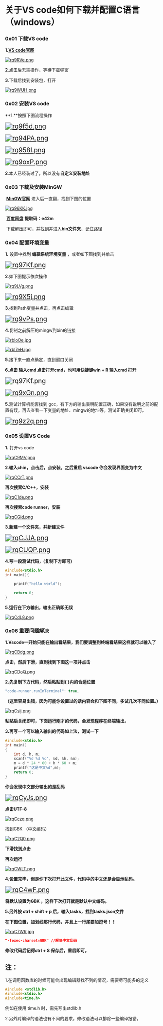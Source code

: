 # **关于VS code如何下载并配置C语言**（windows）

### 0x01  下载VS code

**1.**[**VS code官网**](https://code.visualstudio.com/) 

[![rq9RVe.png](https://s3.ax1x.com/2020/12/29/rq9RVe.png)](https://imgchr.com/i/rq9RVe)

**2**.点击后无需操作，等待下载弹窗

**3**.下载后找到安装包，打开

[![rq9WUH.png](https://s3.ax1x.com/2020/12/29/rq9WUH.png)](https://imgchr.com/i/rq9WUH)

### 0x02  安装VS code

**1.**按照下图流程操作

[<img src="https://s3.ax1x.com/2020/12/29/rq9f5d.png" alt="rq9f5d.png" style="zoom:150%;" />](https://imgchr.com/i/rq9f5d)

[<img src="https://s3.ax1x.com/2020/12/29/rq94PA.png" alt="rq94PA.png" style="zoom: 150%;" />](https://imgchr.com/i/rq94PA)

[<img src="https://s3.ax1x.com/2020/12/29/rq958I.png" alt="rq958I.png" style="zoom:150%;" />](https://imgchr.com/i/rq958I)

[<img src="https://s3.ax1x.com/2020/12/29/rq9oxP.png" alt="rq9oxP.png" style="zoom:150%;" />](https://imgchr.com/i/rq9oxP)

**2**.本人已经装过了，所以没有**自定义安装地址**

### 0x03  下载及安装MinGW

​    [**MinGW官网**]([**https://sourceforge.net/projects/mingw-w64/files/mingw-w64/mingw-w64-release/**](https://sourceforge.net/projects/mingw-w64/files/mingw-w64/mingw-w64-release/))    进入后一直翻，找到下图的位置

[![rq96KK.jpg](https://s3.ax1x.com/2020/12/29/rq96KK.jpg)](https://imgchr.com/i/rq96KK)

​    [**百度网盘**]([**https://pan.baidu.com/s/1g3BEDOh65r58OhwM7eMgeQ**](https://pan.baidu.com/s/1g3BEDOh65r58OhwM7eMgeQ))    **提取码：e42m**

​    下载解压即可，并找到并进入**bin文件夹**，记住路径

### 0x04  配置环境变量

**1.** 设置中找到 **编辑系统环境变量** ，或者如下图找到并单击

[<img src="https://s3.ax1x.com/2020/12/29/rq97Kf.png" alt="rq97Kf.png" style="zoom:150%;" />](https://imgchr.com/i/rq97Kf)

**2**.如下图提示依次操作

[![rq9LVg.png](https://s3.ax1x.com/2020/12/29/rq9LVg.png)](https://imgchr.com/i/rq9LVg)

[<img src="https://s3.ax1x.com/2020/12/29/rq9X5j.png" alt="rq9X5j.png" style="zoom:150%;" />](https://imgchr.com/i/rq9X5j)

**3**.找到Path变量并点击，再点击编辑

[<img src="https://s3.ax1x.com/2020/12/29/rq9vPs.png" alt="rq9vPs.png" style="zoom:150%;" />](https://imgchr.com/i/rq9vPs)

**4**.复制之前解压的mingw到bin的链接

[![rbloOe.jpg](https://s3.ax1x.com/2020/12/29/rbloOe.jpg)](https://imgchr.com/i/rbloOe)

[![rbl7eH.jpg](https://s3.ax1x.com/2020/12/29/rbl7eH.jpg)](https://imgchr.com/i/rbl7eH)

**5**.接下来一直点确定，直到窗口关闭

**6**.**点击 输入cmd 点击打开cmd，也可用快捷键win + R 输入cmd 打开**

<img src="https://s3.ax1x.com/2020/12/29/rq97Kf.png" alt="rq97Kf.png" style="zoom:150%;" />

[<img src="https://s3.ax1x.com/2020/12/29/rq9xGn.png" alt="rq9xGn.png" style="zoom:150%;" />](https://imgchr.com/i/rq9xGn)

**5**.测试计算机能否找到 gcc，有下方的输出表明配置正确，如果没有说明之前的配置有误，再去查看一下变量的地址、mingw的地址等。测试正确关闭即可。

[<img src="https://s3.ax1x.com/2020/12/29/rq9z2q.png" alt="rq9z2q.png" style="zoom:150%;" />](https://imgchr.com/i/rq9z2q)

### 0x05  设置VS Code

**1.** 打开vs code

[![rqC9MV.png](https://s3.ax1x.com/2020/12/29/rqC9MV.png)](https://imgchr.com/i/rqC9MV)



**2**.**输入chin，点击后，点安装。之后重启 vscode 你会发现界面变为中文**

[![rqCCrT.png](https://s3.ax1x.com/2020/12/29/rqCCrT.png)](https://imgchr.com/i/rqCCrT)

 **再次搜索C/C++，安装** 

[![rqC1de.png](https://s3.ax1x.com/2020/12/29/rqC1de.png)](https://imgchr.com/i/rqC1de)

 **再次搜索code runner，安装** 

[![rqCGid.png](https://s3.ax1x.com/2020/12/29/rqCGid.png)](https://imgchr.com/i/rqCGid)

**3**.**新建一个文件夹，并新建文件**

[<img src="https://s3.ax1x.com/2020/12/29/rqCJJA.png" alt="rqCJJA.png" style="zoom:150%;" />](https://imgchr.com/i/rqCJJA)

[<img src="https://s3.ax1x.com/2020/12/29/rqCUQP.png" alt="rqCUQP.png" style="zoom:150%;" />](https://imgchr.com/i/rqCUQP)

**4**.**写一段测试代码，(复制下方即可)**

```c
#include<stdio.h>
int main(){
    
    printf("hello world");
      
    return 0;
}
```

**5**.**运行在下方输出，输出正确即无误**

[![rqCdL8.png](https://s3.ax1x.com/2020/12/29/rqCdL8.png)](https://imgchr.com/i/rqCdL8)

### 0x06  重要问题解决

**1.Vscode一开始只能在输出看结果，我们要调整到终端看结果这样就可以输入了**

[![rqCBdg.png](https://s3.ax1x.com/2020/12/29/rqCBdg.png)](https://imgchr.com/i/rqCBdg)

**点击，然后下滑，直到找到下图这一项并点击**

[![rqCDoQ.png](https://s3.ax1x.com/2020/12/29/rqCDoQ.png)](https://imgchr.com/i/rqCDoQ)

**2.先复制下方代码，然后粘贴到{ }内的合适位置**

```c
"code-runner.runInTerminal": true,
```

**（这里容易出错，因为可能你设置过的话内容会和下图不同，多试几次不同位置。）**

[![rqCsij.png](https://s3.ax1x.com/2020/12/29/rqCsij.png)](https://imgchr.com/i/rqCsij)

**粘贴后关闭即可，下面运行刚才的代码，会发现程序在终端输出。**

**3.再写一个可以输入输出的代码如上法，测试一下**

```c
#include<stdio.h>
int main()
{
    int d, h, m;
    scanf("%d %d %d", &d, &h, &m);
    m = d * 24 * 60 + h * 60 + m;
    printf("这是中文%d",m);
    return 0;
}
```

**你会发现中文部分输出的是乱码**

[<img src="https://s3.ax1x.com/2020/12/29/rqCyJs.png" alt="rqCyJs.png" style="zoom:150%;" />](https://imgchr.com/i/rqCyJs)

**点击UTF-8**

[![rqCczq.png](https://s3.ax1x.com/2020/12/29/rqCczq.png)](https://imgchr.com/i/rqCczq)

找到GBK （中文编码）

[![rqC2Q0.png](https://s3.ax1x.com/2020/12/29/rqC2Q0.png)](https://imgchr.com/i/rqC2Q0)

**下滑找到点击**

**再次运行**

[![rqCWLT.png](https://s3.ax1x.com/2020/12/29/rqCWLT.png)](https://imgchr.com/i/rqCWLT)

**4.设置完毕，但是你下次打开此文件，代码中的中文还是会显示乱码。**

[<img src="https://s3.ax1x.com/2020/12/29/rqC4wF.png" alt="rqC4wF.png" style="zoom:150%;" />](https://imgchr.com/i/rqC4wF)

**将默认设置为GBK ，这样下次打开就是默认中文编码。**

**5.另外按 ctrl + shift + p 后，输入tasks，找到tasks.json文件**

**在下图位置，加划线那行代码，并且上一行尾要加逗号！！**

[![rqC7WR.jpg](https://s3.ax1x.com/2020/12/29/rqC7WR.jpg)](https://imgchr.com/i/rqC7WR)

```json
"-fexec-charset=GBK" //解决中文乱码 
```

**修改代码后记得ctrl + S 保存后，重启即可。**



## 注：

1.在调用函数库的时候可能会出现编辑器找不到的情况，需要尽可能多的定义

```c
#include <stdlib.h>
#include<stdio.h>
#include<time.h> 
```

例如在使用 time.h 时，需先写出stdlib.h

2.另外对编译的语法也有不同的要求，修改语法可以排除一些编译报错。
